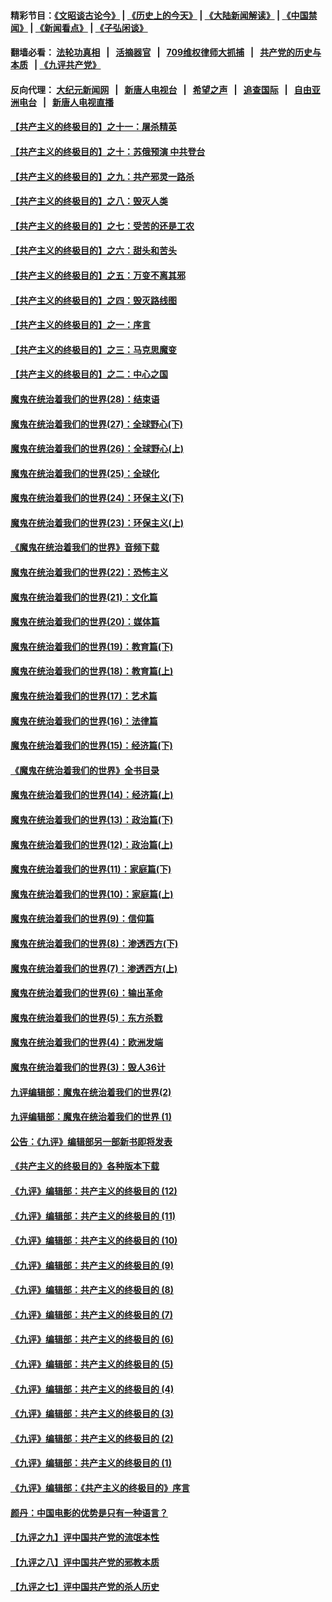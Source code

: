 #### 精彩节目：[《文昭谈古论今》](http://134.209.198.168/wenzhao) | [《历史上的今天》](http://134.209.198.168/today-in-history) | [《大陆新闻解读》](http://134.209.198.168/ntdtv-comedy) | [《中国禁闻》](http://134.209.198.168/ntdtv-news) | [《新闻看点》](http://134.209.198.168/news-insight) | [《子弘闲谈》](http://134.209.198.168/zihongxiantan/) 

  #### 翻墙必看： [法轮功真相](http://134.209.198.168:10000/videos/truth.html) &nbsp;&nbsp;|&nbsp;&nbsp; [活摘器官](http://134.209.198.168:10000/videos/res/Organs/) &nbsp;&nbsp;|&nbsp;&nbsp; [709维权律师大抓捕](http://134.209.198.168:10000/videos/709/) &nbsp;&nbsp;|&nbsp;&nbsp; [共产党的历史与本质](http://134.209.198.168:10000/videos/jiuping/) &nbsp;&nbsp;| [《九评共产党》](http://134.209.198.168:10000/videos/jiuping/) 

#### 反向代理： [大纪元新闻网](http://134.209.198.168:10080/) &nbsp;&nbsp;|&nbsp;&nbsp; [新唐人电视台](http://134.209.198.168:8000/) &nbsp;&nbsp;|&nbsp;&nbsp; [希望之声](http://134.209.198.168:8200/) &nbsp;&nbsp;|&nbsp;&nbsp; [追查国际](http://134.209.198.168:10010/) &nbsp;&nbsp;|&nbsp;&nbsp; [自由亚洲电台](http://134.209.198.168:9800/) &nbsp;&nbsp;|&nbsp;&nbsp; [新唐人电视直播](http://134.209.198.168/) 

#### [【共产主义的终极目的】之十一：屠杀精英](../pages/nsc422/n11118442.md?t=03200636) 

#### [【共产主义的终极目的】之十：苏俄预演 中共登台](../pages/nsc422/n11118424.md?t=03200636) 

#### [【共产主义的终极目的】之九：共产邪灵一路杀](../pages/nsc422/n11114139.md?t=03200636) 

#### [【共产主义的终极目的】之八：毁灭人类](../pages/nsc422/n11108503.md?t=03200636) 

#### [【共产主义的终极目的】之七：受苦的还是工农](../pages/nsc422/n11101809.md?t=03200636) 

#### [【共产主义的终极目的】之六：甜头和苦头](../pages/nsc422/n11096971.md?t=03200636) 

#### [【共产主义的终极目的】之五：万变不离其邪](../pages/nsc422/n11091285.md?t=03200636) 

#### [【共产主义的终极目的】之四：毁灭路线图](../pages/nsc422/n11086284.md?t=03200636) 

#### [【共产主义的终极目的】之一：序言](../pages/nsc422/n11086077.md?t=03200636) 

#### [【共产主义的终极目的】之三：马克思魔变](../pages/nsc422/n11061941.md?t=03200636) 

#### [【共产主义的终极目的】之二：中心之国](../pages/nsc422/n11047728.md?t=03200636) 

#### [魔鬼在统治着我们的世界(28)：结束语](../pages/nsc422/n10936246.md?t=03200636) 

#### [魔鬼在统治着我们的世界(27)：全球野心(下)](../pages/nsc422/n10928319.md?t=03200636) 

#### [魔鬼在统治着我们的世界(26)：全球野心(上)](../pages/nsc422/n10900318.md?t=03200636) 

#### [魔鬼在统治着我们的世界(25)：全球化](../pages/nsc422/n10788205.md?t=03200636) 

#### [魔鬼在统治着我们的世界(24)：环保主义(下)](../pages/nsc422/n10695307.md?t=03200636) 

#### [魔鬼在统治着我们的世界(23)：环保主义(上)](../pages/nsc422/n10688613.md?t=03200636) 

#### [《魔鬼在统治着我们的世界》音频下载](../pages/nsc422/n10635553.md?t=03200636) 

#### [魔鬼在统治着我们的世界(22)：恐怖主义](../pages/nsc422/n10614727.md?t=03200636) 

#### [魔鬼在统治着我们的世界(21)：文化篇](../pages/nsc422/n10597706.md?t=03200636) 

#### [魔鬼在统治着我们的世界(20)：媒体篇](../pages/nsc422/n10586579.md?t=03200636) 

#### [魔鬼在统治着我们的世界(19)：教育篇(下)](../pages/nsc422/n10564808.md?t=03200636) 

#### [魔鬼在统治着我们的世界(18)：教育篇(上)](../pages/nsc422/n10526970.md?t=03200636) 

#### [魔鬼在统治着我们的世界(17)：艺术篇](../pages/nsc422/n10499093.md?t=03200636) 

#### [魔鬼在统治着我们的世界(16)：法律篇](../pages/nsc422/n10485969.md?t=03200636) 

#### [魔鬼在统治着我们的世界(15)：经济篇(下)](../pages/nsc422/n10469975.md?t=03200636) 

#### [《魔鬼在统治着我们的世界》全书目录](../pages/nsc422/n10464261.md?t=03200636) 

#### [魔鬼在统治着我们的世界(14)：经济篇(上)](../pages/nsc422/n10457370.md?t=03200636) 

#### [魔鬼在统治着我们的世界(13)：政治篇(下)](../pages/nsc422/n10448270.md?t=03200636) 

#### [魔鬼在统治着我们的世界(12)：政治篇(上)](../pages/nsc422/n10444576.md?t=03200636) 

#### [魔鬼在统治着我们的世界(11)：家庭篇(下)](../pages/nsc422/n10440961.md?t=03200636) 

#### [魔鬼在统治着我们的世界(10)：家庭篇(上)](../pages/nsc422/n10435448.md?t=03200636) 

#### [魔鬼在统治着我们的世界(9)：信仰篇](../pages/nsc422/n10432159.md?t=03200636) 

#### [魔鬼在统治着我们的世界(8)：渗透西方(下)](../pages/nsc422/n10429603.md?t=03200636) 

#### [魔鬼在统治着我们的世界(7)：渗透西方(上)](../pages/nsc422/n10426013.md?t=03200636) 

#### [魔鬼在统治着我们的世界(6)：输出革命](../pages/nsc422/n10421536.md?t=03200636) 

#### [魔鬼在统治着我们的世界(5)：东方杀戮](../pages/nsc422/n10417707.md?t=03200636) 

#### [魔鬼在统治着我们的世界(4)：欧洲发端](../pages/nsc422/n10414890.md?t=03200636) 

#### [魔鬼在统治着我们的世界(3)：毁人36计](../pages/nsc422/n10411583.md?t=03200636) 

#### [九评编辑部：魔鬼在统治着我们的世界(2)](../pages/nsc422/n10410036.md?t=03200636) 

#### [九评编辑部：魔鬼在统治着我们的世界 (1)](../pages/nsc422/n10406825.md?t=03200636) 

#### [公告：《九评》编辑部另一部新书即将发表](../pages/nsc422/n10405104.md?t=03200636) 

#### [《共产主义的终极目的》各种版本下载](../pages/nsc422/n10022138.md?t=03200636) 

#### [《九评》编辑部：共产主义的终极目的 (12)](../pages/nsc422/n9933272.md?t=03200636) 

#### [《九评》编辑部：共产主义的终极目的 (11)](../pages/nsc422/n9924973.md?t=03200636) 

#### [《九评》编辑部：共产主义的终极目的 (10)](../pages/nsc422/n9920883.md?t=03200636) 

#### [《九评》编辑部：共产主义的终极目的 (9)](../pages/nsc422/n9916363.md?t=03200636) 

#### [《九评》编辑部：共产主义的终极目的 (8)](../pages/nsc422/n9912488.md?t=03200636) 

#### [《九评》编辑部：共产主义的终极目的 (7)](../pages/nsc422/n9901176.md?t=03200636) 

#### [《九评》编辑部：共产主义的终极目的 (6)](../pages/nsc422/n9899359.md?t=03200636) 

#### [《九评》编辑部：共产主义的终极目的 (5)](../pages/nsc422/n9893174.md?t=03200636) 

#### [《九评》编辑部：共产主义的终极目的 (4)](../pages/nsc422/n9891246.md?t=03200636) 

#### [《九评》编辑部：共产主义的终极目的 (3)](../pages/nsc422/n9879879.md?t=03200636) 

#### [《九评》编辑部：共产主义的终极目的 (2)](../pages/nsc422/n9876205.md?t=03200636) 

#### [《九评》编辑部：共产主义的终极目的 (1)](../pages/nsc422/n9865857.md?t=03200636) 

#### [《九评》编辑部：《共产主义的终极目的》序言](../pages/nsc422/n9862666.md?t=03200636) 

#### [颜丹：中国电影的优势是只有一种语言？](../pages/nsc422/n9583062.md?t=03200636) 

#### [【九评之九】评中国共产党的流氓本性](../pages/nsc422/n737542.md?t=03200636) 

#### [【九评之八】评中国共产党的邪教本质](../pages/nsc422/n735942.md?t=03200636) 

#### [【九评之七】评中国共产党的杀人历史](../pages/nsc422/n733806.md?t=03200636) 


